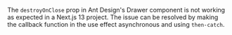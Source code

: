 The `destroyOnClose` prop in Ant Design's Drawer component is not working as expected in a Next.js 13 project. The issue can be resolved by making the callback function in the use effect asynchronous and using `then-catch`.
